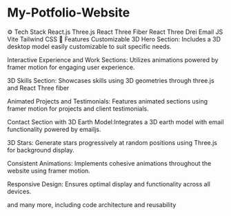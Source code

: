 
# My-Potfolio-Website

⚙️ Tech Stack
React.js
Three.js
React Three Fiber
React Three Drei
Email JS
Vite
Tailwind CSS
🔋 Features
Customizable 3D Hero Section: Includes a 3D desktop model easily customizable to suit specific needs.

Interactive Experience and Work Sections: Utilizes animations powered by framer motion for engaging user experience.

3D Skills Section: Showcases skills using 3D geometries through three.js and React Three fiber

Animated Projects and Testimonials: Features animated sections using framer motion for projects and client testimonials.

Contact Section with 3D Earth Model:Integrates a 3D earth model with email functionality powered by emailjs.

3D Stars: Generate stars progressively at random positions using Three.js for background display.

Consistent Animations: Implements cohesive animations throughout the website using framer motion.

Responsive Design: Ensures optimal display and functionality across all devices.

and many more, including code architecture and reusability
